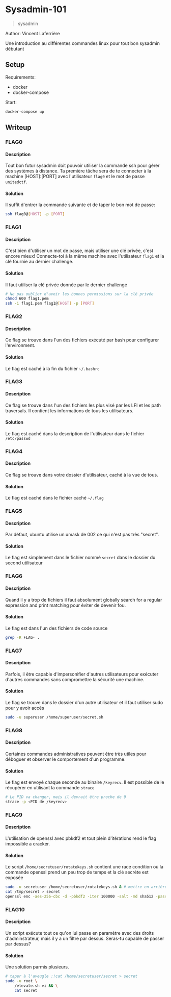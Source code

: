 # Sysadmin-101

> sysadmin

Author: Vincent Laferrière

Une introduction au différentes commandes linux pour tout bon sysadmin débutant

## Setup

Requirements:

-   docker
-   docker-compose

Start:

```bash
docker-compose up
```

## Writeup

### FLAG0

#### Description

Tout bon futur sysadmin doit pouvoir utiliser la commande ssh pour gérer des systèmes à distance.
Ta première tâche sera de te connecter à la machine [HOST]:[PORT] avec l'utilisateur `flag0` et le mot de passe `unitedctf`.

#### Solution

Il suffit d'entrer la commande suivante et de taper le bon mot de passe:

```bash
ssh flag0@[HOST] -p [PORT]
```

### FLAG1

#### Description

C'est bien d'utiliser un mot de passe, mais utiliser une clé privée, c'est encore mieux!
Connecte-toi à la même machine avec l'utilisateur `flag1` et la clé fournie au dernier challenge.

#### Solution

Il faut utiliser la clé privée donnée par le dernier challenge

```bash
# Ne pas oublier d'avoir les bonnes permissions sur la clé privée
chmod 600 flag1.pem
ssh -i flag1.pem flag1@[HOST] -p [PORT]
```

### FLAG2

#### Description

Ce flag se trouve dans l'un des fichiers exécuté par bash pour configurer l'environment.

#### Solution

Le flag est caché à la fin du fichier `~/.bashrc`

### FLAG3

#### Description

Ce flag se trouve dans l'un des fichiers les plus visé par les LFI et les path traversals. Il contient les informations de tous les utilisateurs.

#### Solution

Le flag est caché dans la description de l'utilisateur dans le fichier `/etc/passwd`

### FLAG4

#### Description

Ce flag se trouve dans votre dossier d'utilisateur, caché à la vue de tous.

#### Solution

Le flag est caché dans le fichier caché `~/.flag`

### FLAG5

#### Description

Par défaut, ubuntu utilise un umask de 002 ce qui n'est pas très "secret".

#### Solution

Le flag est simplement dans le fichier nommé `secret` dans le dossier du second utilisateur

### FLAG6

#### Description

Quand il y a trop de fichiers il faut absolument globally search for a regular expression and print matching pour éviter de devenir fou.

#### Solution

Le flag est dans l'un des fichiers de code source

```bash
grep -R FLAG- .
```

### FLAG7

#### Description

Parfois, il être capable d'impersonifier d'autres utilisateurs pour exécuter d'autres commandes sans compromettre la sécurité une machine.

#### Solution

Le flag se trouve dans le dossier d'un autre utilisateur et il faut utiliser sudo pour y avoir accès

```bash
sudo -u superuser /home/superuser/secret.sh
```

### FLAG8

#### Description

Certaines commandes administratives peuvent être très utiles pour déboguer et observer le comportement d'un programme.

#### Solution

Le flag est envoyé chaque seconde au binaire `/keyrecv`. Il est possible de le récupérer en utilisant la commande `strace`

```bash
# Le PID va changer, mais il devrait être proche de 9
strace -p <PID de /keyrecv>
```

### FLAG9

#### Description

L'utilisation de openssl avec pbkdf2 et tout plein d'itérations rend le flag impossible a cracker.

#### Solution

Le script `/home/secretuser/rotatekeys.sh` contient une race condition où la commande openssl prend un peu trop de temps et la clé secrète est exposée

```bash
sudo -u secretuser /home/secretuser/rotatekeys.sh & # mettre en arrière plan
cat /tmp/secret > secret
openssl enc -aes-256-cbc -d -pbkdf2 -iter 100000 -salt -md sha512 -pass file:secret -in /home/secretuser/flag.enc -out -
```

### FLAG10

#### Description

Un script exécute tout ce qu'on lui passe en paramètre avec des droits d'adminstrateur, mais il y a un filtre par dessus. Seras-tu capable de passer par dessus?

#### Solution

Une solution parmis plusieurs.

```bash
# taper à l'aveugle :!cat /home/secretuser/secret > secret
sudo -u root \
    /elevate.sh vi && \
    cat secret
```
